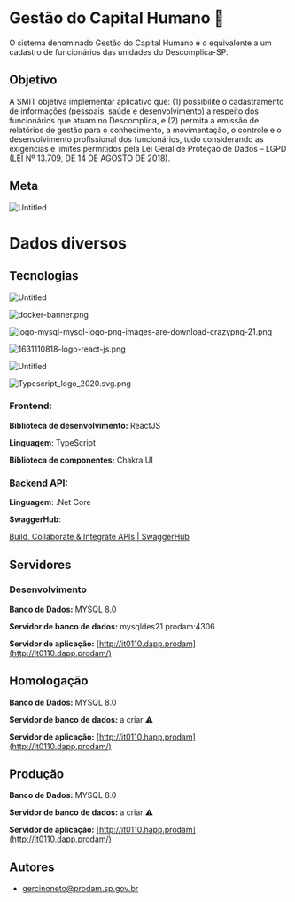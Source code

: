 # Gestão do Capital Humano 👫

O sistema denominado Gestão do Capital Humano é o equivalente a um cadastro de funcionários das unidades do Descomplica-SP.

## Objetivo

A SMIT objetiva implementar aplicativo que: (1) possibilite o cadastramento de informações (pessoais, saúde e desenvolvimento) a respeito dos funcionários que atuam no Descomplica, e (2) permita a emissão de relatórios de gestão para o conhecimento, a movimentação, o controle e o desenvolvimento profissional dos funcionários, tudo considerando as exigências e limites permitidos pela Lei Geral de Proteção de Dados – LGPD (LEI Nº 13.709, DE 14 DE AGOSTO DE 2018).

## Meta

![Untitled](https://cloudprodamazhotmail-my.sharepoint.com/:i:/g/personal/gercinoneto_prodam_sp_gov_br/EUBwHheEtp1AoKNqozBefe0ByNA0OXgwMWZY71STHSdgbg?e=ayb1RJ)

# Dados diversos

## Tecnologias

![Untitled](https://cloudprodamazhotmail-my.sharepoint.com/:i:/g/personal/gercinoneto_prodam_sp_gov_br/EeSPbtbEx_pKlNeGVgwjscoBxOp6OGWdQjeWKLeTj3aypw?e=pQogHc)

![docker-banner.png](https://cloudprodamazhotmail-my.sharepoint.com/:i:/g/personal/gercinoneto_prodam_sp_gov_br/EWtwsDkZHhRAqTPWm1OuS0QBAdGuvlRvyEoKQPsQ9yKmlA?e=I3bzCj)

![logo-mysql-mysql-logo-png-images-are-download-crazypng-21.png](https://s3-us-west-2.amazonaws.com/secure.notion-static.com/60ffc168-4f21-47ef-8534-fd99ab15f5c5/logo-mysql-mysql-logo-png-images-are-download-crazypng-21.png)

![1631110818-logo-react-js.png](https://cloudprodamazhotmail-my.sharepoint.com/:i:/g/personal/gercinoneto_prodam_sp_gov_br/EYDwfb4lHDNJjmqKdCVyra8B5yFNwAi4UIxjwtKoPkZDig?e=afM6Lf)

![Untitled](https://cloudprodamazhotmail-my.sharepoint.com/:i:/g/personal/gercinoneto_prodam_sp_gov_br/ESGe3kIiQvdFixSHUq5YU0MBJk9UnxIqH3ZOdjT4Evn9eQ?e=FN9OJl)

![Typescript_logo_2020.svg.png](https://cloudprodamazhotmail-my.sharepoint.com/:i:/g/personal/gercinoneto_prodam_sp_gov_br/EcrXFuHbNUxInUvu3ShsVvsBVikHH79lFryddCHXCcGazQ?e=hLb8iV)

### Frontend:

**Biblioteca de desenvolvimento:** ReactJS

**Linguagem**: TypeScript

**Biblioteca de componentes:** Chakra UI 

### Backend API:

**Linguagem**: .Net Core

**SwaggerHub**:

[Build, Collaborate & Integrate APIs | SwaggerHub](https://app.swaggerhub.com/apis/gercino-luiz/gch-descomplicasp/1.0.0#/unidades/buscaunidades)

## Servidores

### Desenvolvimento

**Banco de Dados:** MYSQL 8.0

**Servidor de banco de dados:** mysqldes21.prodam:4306

**Servidor de aplicação:** [http://it0110.dapp.prodam](http://it0110.dapp.prodam/)

## Homologação

**Banco de Dados:** MYSQL 8.0

**Servidor de banco de dados:** a criar ⚠️

**Servidor de aplicação:** [http://it0110.happ.prodam](http://it0110.dapp.prodam/)

## Produção

**Banco de Dados:** MYSQL 8.0

**Servidor de banco de dados:**  a criar ⚠️

**Servidor de aplicação:** [http://it0110.happ.prodam](http://it0110.dapp.prodam/)

## Autores

- [gercinoneto@prodam.sp.gov.br](mailto:gercinoneto@prodam.sp.gov.br)
